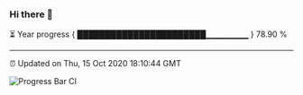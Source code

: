 ### Hi there 👋

⏳ Year progress { ███████████████████████▁▁▁▁▁▁▁ } 78.90 %

---

⏰ Updated on Thu, 15 Oct 2020 18:10:44 GMT

![Progress Bar CI](https://github.com/liununu/liununu/workflows/Progress%20Bar%20CI/badge.svg)
